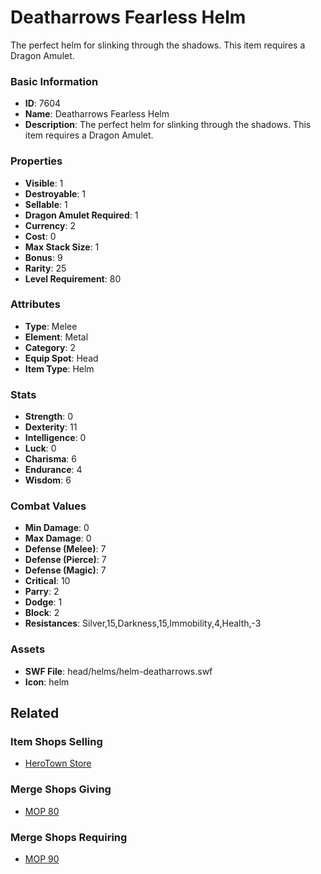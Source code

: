 # Deatharrows Fearless Helm

The perfect helm for slinking through the shadows. This item requires a Dragon Amulet.

### Basic Information

- **ID**: 7604
- **Name**: Deatharrows Fearless Helm
- **Description**: The perfect helm for slinking through the shadows. This item requires a Dragon Amulet.

### Properties

- **Visible**: 1
- **Destroyable**: 1
- **Sellable**: 1
- **Dragon Amulet Required**: 1
- **Currency**: 2
- **Cost**: 0
- **Max Stack Size**: 1
- **Bonus**: 9
- **Rarity**: 25
- **Level Requirement**: 80

### Attributes

- **Type**: Melee
- **Element**: Metal
- **Category**: 2
- **Equip Spot**: Head
- **Item Type**: Helm

### Stats

- **Strength**: 0
- **Dexterity**: 11
- **Intelligence**: 0
- **Luck**: 0
- **Charisma**: 6
- **Endurance**: 4
- **Wisdom**: 6

### Combat Values

- **Min Damage**: 0
- **Max Damage**: 0
- **Defense (Melee)**: 7
- **Defense (Pierce)**: 7
- **Defense (Magic)**: 7
- **Critical**: 10
- **Parry**: 2
- **Dodge**: 1
- **Block**: 2
- **Resistances**: Silver,15,Darkness,15,Immobility,4,Health,-3

### Assets

- **SWF File**: head/helms/helm-deatharrows.swf
- **Icon**: helm

## Related

### Item Shops Selling

- [HeroTown Store](../item-shops/482-herotown-store.md)

### Merge Shops Giving

- [MOP 80](../merge-shops/121-mop-80.md)

### Merge Shops Requiring

- [MOP 90](../merge-shops/336-mop-90.md)

